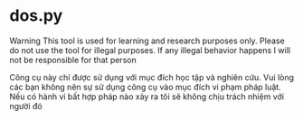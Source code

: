 # dos.py

Warning
This tool is used for learning and research purposes only. Please do not use the tool for illegal purposes. If any illegal behavior happens I will not be responsible for that person

Công cụ này chỉ được sử dụng với mục đích học tập và nghiên cứu. Vui lòng các bạn không nên sự sử dụng công cụ vào mục đích vi phạm pháp luật. Nếu có hành vi bất hợp pháp nào xảy ra tôi sẽ không chịu trách nhiệm với người đó
